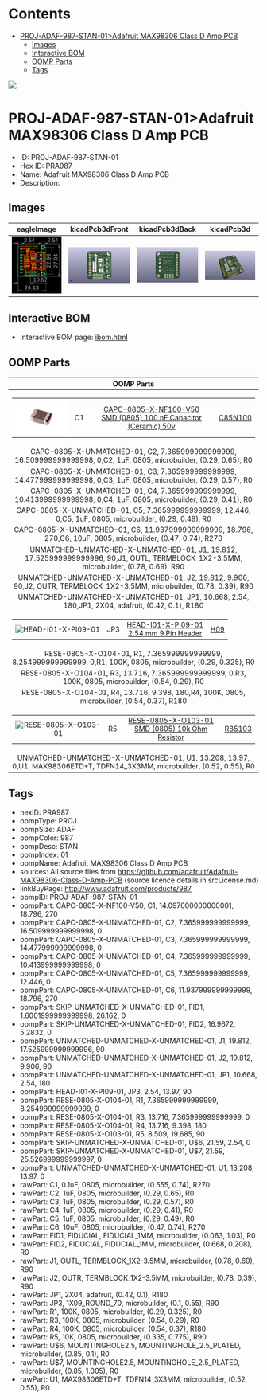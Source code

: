 



Contents
========

* [PROJ-ADAF-987-STAN-01>Adafruit MAX98306 Class D Amp PCB](#proj-adaf-987-stan-01adafruit-max98306-class-d-amp-pcb)
	* [Images](#images)
	* [Interactive BOM](#interactive-bom)
	* [OOMP Parts](#oomp-parts)
	* [Tags](#tags)
  
![][im]
# PROJ-ADAF-987-STAN-01>Adafruit MAX98306 Class D Amp PCB

- ID: PROJ-ADAF-987-STAN-01
- Hex ID: PRA987
- Name: Adafruit MAX98306 Class D Amp PCB
- Description: 

## Images
  
  

|eagleImage|kicadPcb3dFront|kicadPcb3dBack|kicadPcb3d|
| :---: | :---: | :---: | :---: |
|[![eagleImage](eagleImage_140.png)](eagleImage_600.png)|[![kicadPcb3dFront](kicadPcb3dFront_140.png)](kicadPcb3dFront_600.png)|[![kicadPcb3dBack](kicadPcb3dBack_140.png)](kicadPcb3dBack_600.png)|[![kicadPcb3d](kicadPcb3d_140.png)](kicadPcb3d_600.png)|

## Interactive BOM

- Interactive BOM page: [ibom.html](kicad/bom/ibom.html)

## OOMP Parts
  

|OOMP Parts|
| :---: |
|<table><tr><td>![CAPC-0805-X-NF100-V50](https://raw.githubusercontent.com/oomlout/oomlout_OOMP_parts/main/CAPC-0805-X-NF100-V50/image_140.jpg)</td><td> C1</td><td>[CAPC-0805-X-NF100-V50<br>SMD (0805) 100 nF Capacitor (Ceramic) 50v](https://github.com/oomlout/oomlout_OOMP_parts/tree/main/CAPC-0805-X-NF100-V50/)</td><td>[C85N100](https://github.com/oomlout/oomlout_OOMP_parts/tree/main/CAPC-0805-X-NF100-V50/)</td></tr></table>|
|CAPC-0805-X-UNMATCHED-01, C2, 7.365999999999999, 16.509999999999998, 0,C2, 1uF, 0805, microbuilder, (0.29, 0.65), R0|
|CAPC-0805-X-UNMATCHED-01, C3, 7.365999999999999, 14.477999999999998, 0,C3, 1uF, 0805, microbuilder, (0.29, 0.57), R0|
|CAPC-0805-X-UNMATCHED-01, C4, 7.365999999999999, 10.413999999999998, 0,C4, 1uF, 0805, microbuilder, (0.29, 0.41), R0|
|CAPC-0805-X-UNMATCHED-01, C5, 7.365999999999999, 12.446, 0,C5, 1uF, 0805, microbuilder, (0.29, 0.49), R0|
|CAPC-0805-X-UNMATCHED-01, C6, 11.937999999999999, 18.796, 270,C6, 10uF, 0805, microbuilder, (0.47, 0.74), R270|
|UNMATCHED-UNMATCHED-X-UNMATCHED-01, J1, 19.812, 17.525999999999996, 90,J1, OUTL, TERMBLOCK_1X2-3.5MM, microbuilder, (0.78, 0.69), R90|
|UNMATCHED-UNMATCHED-X-UNMATCHED-01, J2, 19.812, 9.906, 90,J2, OUTR, TERMBLOCK_1X2-3.5MM, microbuilder, (0.78, 0.39), R90|
|UNMATCHED-UNMATCHED-X-UNMATCHED-01, JP1, 10.668, 2.54, 180,JP1, 2X04, adafruit, (0.42, 0.1), R180|
|<table><tr><td>![HEAD-I01-X-PI09-01](https://raw.githubusercontent.com/oomlout/oomlout_OOMP_parts/main/HEAD-I01-X-PI09-01/image_140.jpg)</td><td> JP3</td><td>[HEAD-I01-X-PI09-01<br>2.54 mm 9 Pin Header](https://github.com/oomlout/oomlout_OOMP_parts/tree/main/HEAD-I01-X-PI09-01/)</td><td>[H09](https://github.com/oomlout/oomlout_OOMP_parts/tree/main/HEAD-I01-X-PI09-01/)</td></tr></table>|
|RESE-0805-X-O104-01, R1, 7.365999999999999, 8.254999999999999, 0,R1, 100K, 0805, microbuilder, (0.29, 0.325), R0|
|RESE-0805-X-O104-01, R3, 13.716, 7.365999999999999, 0,R3, 100K, 0805, microbuilder, (0.54, 0.29), R0|
|RESE-0805-X-O104-01, R4, 13.716, 9.398, 180,R4, 100K, 0805, microbuilder, (0.54, 0.37), R180|
|<table><tr><td>![RESE-0805-X-O103-01](https://raw.githubusercontent.com/oomlout/oomlout_OOMP_parts/main/RESE-0805-X-O103-01/image_140.jpg)</td><td> R5</td><td>[RESE-0805-X-O103-01<br>SMD (0805) 10k Ohm Resistor](https://github.com/oomlout/oomlout_OOMP_parts/tree/main/RESE-0805-X-O103-01/)</td><td>[R85103](https://github.com/oomlout/oomlout_OOMP_parts/tree/main/RESE-0805-X-O103-01/)</td></tr></table>|
|UNMATCHED-UNMATCHED-X-UNMATCHED-01, U1, 13.208, 13.97, 0,U1, MAX98306ETD+T, TDFN14_3X3MM, microbuilder, (0.52, 0.55), R0|

## Tags

- hexID: PRA987
- oompType: PROJ
- oompSize: ADAF
- oompColor: 987
- oompDesc: STAN
- oompIndex: 01
- oompName: Adafruit MAX98306 Class D Amp PCB
- sources: All source files from https://github.com/adafruit/Adafruit-MAX98306-Class-D-Amp-PCB (source licence details in srcLicense.md)
- linkBuyPage: http://www.adafruit.com/products/987
- oompID: PROJ-ADAF-987-STAN-01
- oompPart: CAPC-0805-X-NF100-V50, C1, 14.097000000000001, 18.796, 270
- oompPart: CAPC-0805-X-UNMATCHED-01, C2, 7.365999999999999, 16.509999999999998, 0
- oompPart: CAPC-0805-X-UNMATCHED-01, C3, 7.365999999999999, 14.477999999999998, 0
- oompPart: CAPC-0805-X-UNMATCHED-01, C4, 7.365999999999999, 10.413999999999998, 0
- oompPart: CAPC-0805-X-UNMATCHED-01, C5, 7.365999999999999, 12.446, 0
- oompPart: CAPC-0805-X-UNMATCHED-01, C6, 11.937999999999999, 18.796, 270
- oompPart: SKIP-UNMATCHED-X-UNMATCHED-01, FID1, 1.6001999999999998, 26.162, 0
- oompPart: SKIP-UNMATCHED-X-UNMATCHED-01, FID2, 16.9672, 5.2832, 0
- oompPart: UNMATCHED-UNMATCHED-X-UNMATCHED-01, J1, 19.812, 17.525999999999996, 90
- oompPart: UNMATCHED-UNMATCHED-X-UNMATCHED-01, J2, 19.812, 9.906, 90
- oompPart: UNMATCHED-UNMATCHED-X-UNMATCHED-01, JP1, 10.668, 2.54, 180
- oompPart: HEAD-I01-X-PI09-01, JP3, 2.54, 13.97, 90
- oompPart: RESE-0805-X-O104-01, R1, 7.365999999999999, 8.254999999999999, 0
- oompPart: RESE-0805-X-O104-01, R3, 13.716, 7.365999999999999, 0
- oompPart: RESE-0805-X-O104-01, R4, 13.716, 9.398, 180
- oompPart: RESE-0805-X-O103-01, R5, 8.509, 19.685, 90
- oompPart: SKIP-UNMATCHED-X-UNMATCHED-01, U$6, 21.59, 2.54, 0
- oompPart: SKIP-UNMATCHED-X-UNMATCHED-01, U$7, 21.59, 25.526999999999997, 0
- oompPart: UNMATCHED-UNMATCHED-X-UNMATCHED-01, U1, 13.208, 13.97, 0
- rawPart: C1, 0.1uF, 0805, microbuilder, (0.555, 0.74), R270
- rawPart: C2, 1uF, 0805, microbuilder, (0.29, 0.65), R0
- rawPart: C3, 1uF, 0805, microbuilder, (0.29, 0.57), R0
- rawPart: C4, 1uF, 0805, microbuilder, (0.29, 0.41), R0
- rawPart: C5, 1uF, 0805, microbuilder, (0.29, 0.49), R0
- rawPart: C6, 10uF, 0805, microbuilder, (0.47, 0.74), R270
- rawPart: FID1, FIDUCIAL, FIDUCIAL_1MM, microbuilder, (0.063, 1.03), R0
- rawPart: FID2, FIDUCIAL, FIDUCIAL_1MM, microbuilder, (0.668, 0.208), R0
- rawPart: J1, OUTL, TERMBLOCK_1X2-3.5MM, microbuilder, (0.78, 0.69), R90
- rawPart: J2, OUTR, TERMBLOCK_1X2-3.5MM, microbuilder, (0.78, 0.39), R90
- rawPart: JP1, 2X04, adafruit, (0.42, 0.1), R180
- rawPart: JP3, 1X09_ROUND_70, microbuilder, (0.1, 0.55), R90
- rawPart: R1, 100K, 0805, microbuilder, (0.29, 0.325), R0
- rawPart: R3, 100K, 0805, microbuilder, (0.54, 0.29), R0
- rawPart: R4, 100K, 0805, microbuilder, (0.54, 0.37), R180
- rawPart: R5, 10K, 0805, microbuilder, (0.335, 0.775), R90
- rawPart: U$6, MOUNTINGHOLE2.5, MOUNTINGHOLE_2.5_PLATED, microbuilder, (0.85, 0.1), R0
- rawPart: U$7, MOUNTINGHOLE2.5, MOUNTINGHOLE_2.5_PLATED, microbuilder, (0.85, 1.005), R0
- rawPart: U1, MAX98306ETD+T, TDFN14_3X3MM, microbuilder, (0.52, 0.55), R0



[im]: kicadPcb3d_450.png
